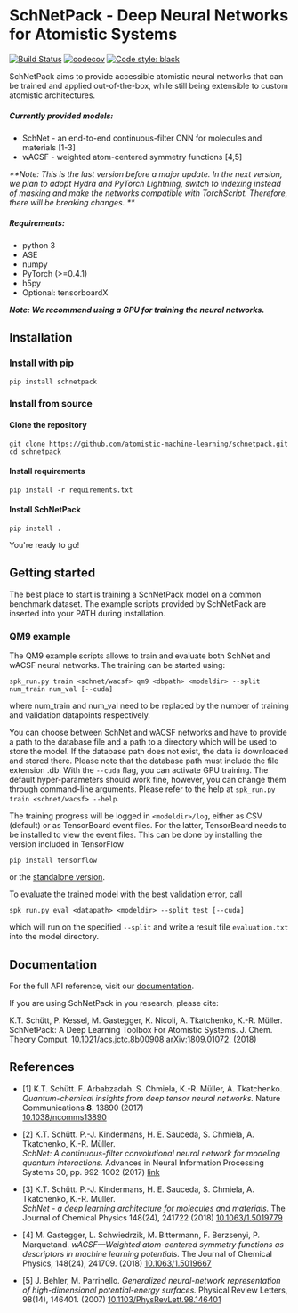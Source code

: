# SchNetPack - Deep Neural Networks for Atomistic Systems
[![Build Status](https://travis-ci.com/atomistic-machine-learning/schnetpack.svg?branch=master)](https://travis-ci.com/atomistic-machine-learning/schnetpack)
[![codecov](https://codecov.io/gh/atomistic-machine-learning/schnetpack/branch/master/graph/badge.svg)](https://codecov.io/gh/atomistic-machine-learning/schnetpack)
[![Code style: black](https://img.shields.io/badge/code%20style-black-000000.svg)](https://github.com/python/black)


SchNetPack aims to provide accessible atomistic neural networks
that can be trained and applied out-of-the-box, while still being
extensible to custom atomistic architectures. 

##### Currently provided models:

- SchNet - an end-to-end continuous-filter CNN for molecules and materials [1-3]
- wACSF - weighted atom-centered symmetry functions [4,5]

_**Note: This is the last version before a major update. In the next version, 
we plan to adopt Hydra and PyTorch Lightning, switch to indexing instead of masking and make the networks 
compatible with TorchScript. Therefore, there will be breaking changes. **_

##### Requirements:
- python 3
- ASE
- numpy
- PyTorch (>=0.4.1)
- h5py
- Optional: tensorboardX

_**Note: We recommend using a GPU for training the neural networks.**_

## Installation

### Install with pip

```
pip install schnetpack
```

### Install from source

#### Clone the repository

```
git clone https://github.com/atomistic-machine-learning/schnetpack.git
cd schnetpack
```

#### Install requirements

```
pip install -r requirements.txt
```

#### Install SchNetPack

```
pip install .
```

You're ready to go!

## Getting started

The best place to start is training a SchNetPack model on a common benchmark dataset. 
The example scripts provided by SchNetPack are inserted into your PATH during installation. 

### QM9 example

The QM9 example scripts allows to train and evaluate both SchNet and wACSF neural networks.
The training can be started using:

```
spk_run.py train <schnet/wacsf> qm9 <dbpath> <modeldir> --split num_train num_val [--cuda]
```

where num_train and num_val need to be replaced by the number of training and validation datapoints respectively.

You can choose between SchNet and wACSF networks and have to provide a path to the database file and a path to a directory which will be used to store the model. If the database path does not exist, the data is downloaded and stored there. Please note that the database path must include the file extension .db.
With the `--cuda` flag, you can activate GPU training.
The default hyper-parameters should work fine, however, you can change them through command-line arguments. 
Please refer to the help at `spk_run.py train <schnet/wacsf> --help`. 

The training progress will be logged in `<modeldir>/log`, either as CSV 
(default) or as TensorBoard event files. For the latter, TensorBoard needs to be installed to view the event files.
This can be done by installing the version included in TensorFlow 

```
pip install tensorflow
```

or the [standalone version](https://github.com/dmlc/tensorboard).

To evaluate the trained model with the best validation error, call

```
spk_run.py eval <datapath> <modeldir> --split test [--cuda]
```

which will run on the specified `--split` and write a result file `evaluation.txt` into the model directory.

## Documentation

For the full API reference, visit our [documentation](https://schnetpack.readthedocs.io).

If you are using SchNetPack in you research, please cite:

K.T. Schütt, P. Kessel, M. Gastegger, K. Nicoli, A. Tkatchenko, K.-R. Müller.
SchNetPack: A Deep Learning Toolbox For Atomistic Systems.
J. Chem. Theory Comput.
[10.1021/acs.jctc.8b00908](http://dx.doi.org/10.1021/acs.jctc.8b00908)
[arXiv:1809.01072](https://arxiv.org/abs/1809.01072). (2018)


## References

* [1] K.T. Schütt. F. Arbabzadah. S. Chmiela, K.-R. Müller, A. Tkatchenko.  
*Quantum-chemical insights from deep tensor neural networks.*
Nature Communications **8**. 13890 (2017)   
[10.1038/ncomms13890](http://dx.doi.org/10.1038/ncomms13890)

* [2] K.T. Schütt. P.-J. Kindermans, H. E. Sauceda, S. Chmiela, A. Tkatchenko, K.-R. Müller.  
*SchNet: A continuous-filter convolutional neural network for modeling quantum interactions.*
Advances in Neural Information Processing Systems 30, pp. 992-1002 (2017) [link](http://papers.nips.cc/paper/6700-schnet-a-continuous-filter-convolutional-neural-network-for-modeling-quantum-interactions)

* [3] K.T. Schütt. P.-J. Kindermans, H. E. Sauceda, S. Chmiela, A. Tkatchenko, K.-R. Müller.  
*SchNet - a deep learning architecture for molecules and materials.* 
The Journal of Chemical Physics 148(24), 241722 (2018) [10.1063/1.5019779](https://doi.org/10.1063/1.5019779)

* [4] M. Gastegger, L. Schwiedrzik, M. Bittermann, F. Berzsenyi, P. Marquetand.
*wACSF—Weighted atom-centered symmetry functions as descriptors in machine learning potentials.*
The Journal of Chemical Physics, 148(24), 241709. (2018) [10.1063/1.5019667](https://doi.org/10.1063/1.5019667)

* [5] J. Behler, M. Parrinello. 
*Generalized neural-network representation of high-dimensional potential-energy surfaces.*
Physical Review Letters, 98(14), 146401. (2007) [10.1103/PhysRevLett.98.146401](https://doi.org/10.1103/PhysRevLett.98.146401)
